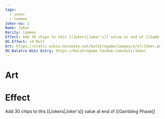 ```yaml
---
tags:
  - joker
  - common
Joker-no: 1
Name: Joker
Rarity: Common
Effect: Add 30 chips to this [[Jokers|Joker's]] value at end of [[Gambling Phase]]
OG Effect: +4 Mult
Art: https://static.wikia.nocookie.net/balatrogame/images/e/ef/Joker.png/revision/latest?cb=20230925003651
OG Balatro Wiki Entry: https://balatrogame.fandom.com/wiki/Joker
---
```

# Art
# Effect
Add 30 chips to this [[Jokers|Joker's]] value at end of [[Gambling Phase]]